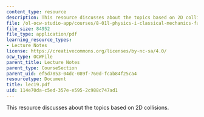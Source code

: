 ```yaml
---
content_type: resource
description: This resource discusses about the topics based on 2D collisions.
file: /ol-ocw-studio-app/courses/8-01l-physics-i-classical-mechanics-fall-2005/114e70dac5ed357ee5952c988c747ad1_lec19.pdf
file_size: 84952
file_type: application/pdf
learning_resource_types:
- Lecture Notes
license: https://creativecommons.org/licenses/by-nc-sa/4.0/
ocw_type: OCWFile
parent_title: Lecture Notes
parent_type: CourseSection
parent_uid: ef5d7853-04dc-089f-760d-fcab84f25ca4
resourcetype: Document
title: lec19.pdf
uid: 114e70da-c5ed-357e-e595-2c988c747ad1
---
```

This resource discusses about the topics based on 2D collisions.